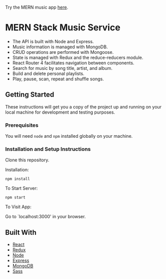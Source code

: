 Try the MERN music app [here](https://mysterious-cove-62122.herokuapp.com/).

# MERN Stack Music Service

- The API is built with Node and Express.
- Music information is managed with MongoDB.
- CRUD operations are performed with Mongoose.
- State is managed with Redux and the reduce-reducers module.
- React Router 4 facilitates navigation between components.
- Search for music by song title, artist, and album.
- Build and delete personal playlists.
- Play, pause, scan, repeat and shuffle songs.

## Getting Started

These instructions will get you a copy of the project up and running on your local machine for development and testing purposes.

### Prerequisites

You will need `node` and `npm` installed globally on your machine.

### Installation and Setup Instructions

Clone this repository.

Installation:

`npm install`

To Start Server:

`npm start`  

To Visit App:

Go to `localhost:3000' in your browser.

## Built With

* [React](https://reactjs.org/)
* [Redux](https://redux.js.org/)
* [Node](https://nodejs.org/en/)
* [Express](https://expressjs.com/)
* [MongoDB](https://www.mongodb.com/)
* [Sass](https://sass-lang.com/)
